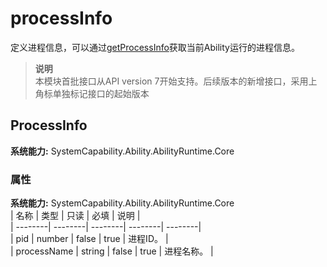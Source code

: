 # processInfo    
定义进程信息，可以通过[getProcessInfo](js-apis-inner-app-context.md#contextgetprocessinfo7)获取当前Ability运行的进程信息。  
> **说明**   
>本模块首批接口从API version 7开始支持。后续版本的新增接口，采用上角标单独标记接口的起始版本  
    
## ProcessInfo  
 **系统能力:**  SystemCapability.Ability.AbilityRuntime.Core    
### 属性    
 **系统能力:**  SystemCapability.Ability.AbilityRuntime.Core    
| 名称 | 类型 | 只读 | 必填 | 说明 |  
| --------| --------| --------| --------| --------|  
| pid | number | false | true | 进程ID。 |  
| processName | string | false | true | 进程名称。 |  
